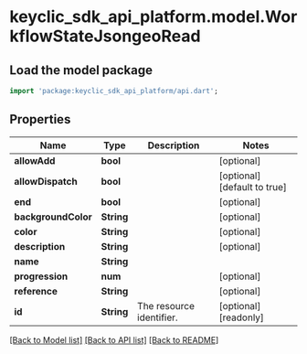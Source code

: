 # keyclic_sdk_api_platform.model.WorkflowStateJsongeoRead

## Load the model package
```dart
import 'package:keyclic_sdk_api_platform/api.dart';
```

## Properties
Name | Type | Description | Notes
------------ | ------------- | ------------- | -------------
**allowAdd** | **bool** |  | [optional] 
**allowDispatch** | **bool** |  | [optional] [default to true]
**end** | **bool** |  | [optional] 
**backgroundColor** | **String** |  | [optional] 
**color** | **String** |  | [optional] 
**description** | **String** |  | [optional] 
**name** | **String** |  | 
**progression** | **num** |  | [optional] 
**reference** | **String** |  | [optional] 
**id** | **String** | The resource identifier. | [optional] [readonly] 

[[Back to Model list]](../README.md#documentation-for-models) [[Back to API list]](../README.md#documentation-for-api-endpoints) [[Back to README]](../README.md)


